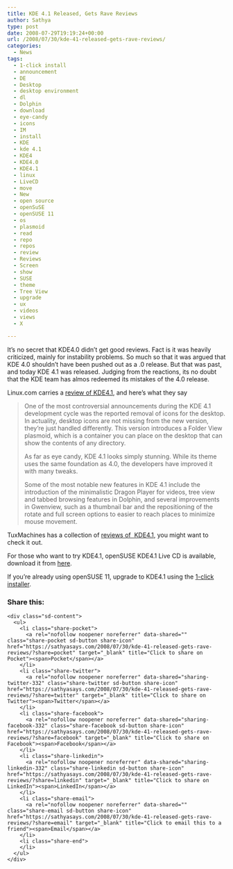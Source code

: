 ```yaml
---
title: KDE 4.1 Released, Gets Rave Reviews
author: Sathya
type: post
date: 2008-07-29T19:19:24+00:00
url: /2008/07/30/kde-41-released-gets-rave-reviews/
categories:
  - News
tags:
  - 1-click install
  - announcement
  - DE
  - Desktop
  - desktop environment
  - dl
  - Dolphin
  - download
  - eye-candy
  - icons
  - IM
  - install
  - KDE
  - kde 4.1
  - KDE4
  - KDE4.0
  - KDE4.1
  - linux
  - LiveCD
  - move
  - New
  - open source
  - openSuSE
  - openSUSE 11
  - os
  - plasmoid
  - read
  - repo
  - repos
  - review
  - Reviews
  - Screen
  - show
  - SUSE
  - theme
  - Tree View
  - upgrade
  - ux
  - videos
  - views
  - X

---
```

It&#8217;s no secret that KDE4.0 didn&#8217;t get good reviews. Fact is it was heavily criticized, mainly for instability problems. So much so that it was argued that KDE 4.0 shouldn&#8217;t have been pushed out as a .0 release. But that was past, and today KDE 4.1 was released. Judging from the reactions, its no doubt that the KDE team has almos redeemed its mistakes of the 4.0 release.

Linux.com carries a [review of KDE4.1][1], and here&#8217;s what they say

> One of the most controversial announcements during the KDE 4.1 development cycle was the reported removal of icons for the desktop. In actuality, desktop icons are not missing from the new version, they&#8217;re just handled differently. This version introduces a Folder View plasmoid, which is a container you can place on the desktop that can show the contents of any directory.
> 
> As far as eye candy, KDE 4.1 looks simply stunning. While its theme uses the same foundation as 4.0, the developers have improved it with many tweaks.
> 
> Some of the most notable new features in KDE 4.1 include the introduction of the minimalistic Dragon Player for videos, tree view and tabbed browsing features in Dolphin, and several improvements in Gwenview, such as a thumbnail bar and the repositioning of the rotate and full screen options to easier to reach places to minimize mouse movement.

TuxMachines has a collection of [reviews of  KDE4.1][2], you might want to check it out.

For those who want to try KDE4.1, openSUSE KDE4.1 Live CD is available, download it from [here][3].
  
If you&#8217;re already using openSUSE 11, upgrade to KDE4.1 using the [1-click installer][4].

<div class="sharedaddy sd-sharing-enabled">
  <div class="robots-nocontent sd-block sd-social sd-social-icon-text sd-sharing">
    <h3 class="sd-title">
      Share this:
    </h3>
    
    <div class="sd-content">
      <ul>
        <li class="share-pocket">
          <a rel="nofollow noopener noreferrer" data-shared="" class="share-pocket sd-button share-icon" href="https://sathyasays.com/2008/07/30/kde-41-released-gets-rave-reviews/?share=pocket" target="_blank" title="Click to share on Pocket"><span>Pocket</span></a>
        </li>
        <li class="share-twitter">
          <a rel="nofollow noopener noreferrer" data-shared="sharing-twitter-332" class="share-twitter sd-button share-icon" href="https://sathyasays.com/2008/07/30/kde-41-released-gets-rave-reviews/?share=twitter" target="_blank" title="Click to share on Twitter"><span>Twitter</span></a>
        </li>
        <li class="share-facebook">
          <a rel="nofollow noopener noreferrer" data-shared="sharing-facebook-332" class="share-facebook sd-button share-icon" href="https://sathyasays.com/2008/07/30/kde-41-released-gets-rave-reviews/?share=facebook" target="_blank" title="Click to share on Facebook"><span>Facebook</span></a>
        </li>
        <li class="share-linkedin">
          <a rel="nofollow noopener noreferrer" data-shared="sharing-linkedin-332" class="share-linkedin sd-button share-icon" href="https://sathyasays.com/2008/07/30/kde-41-released-gets-rave-reviews/?share=linkedin" target="_blank" title="Click to share on LinkedIn"><span>LinkedIn</span></a>
        </li>
        <li class="share-email">
          <a rel="nofollow noopener noreferrer" data-shared="" class="share-email sd-button share-icon" href="https://sathyasays.com/2008/07/30/kde-41-released-gets-rave-reviews/?share=email" target="_blank" title="Click to email this to a friend"><span>Email</span></a>
        </li>
        <li class="share-end">
        </li>
      </ul>
    </div>
  </div>
</div>

 [1]: http://www.linux.com/feature/142661
 [2]: http://www.tuxmachines.org/taxonomy/term/108
 [3]: http://home.kde.org/~binner/kde-four-live
 [4]: http://download.opensuse.org/repositories/KDE:/KDE4:/Factory:/Desktop/openSUSE_11.0/KDE4-DEFAULT.ymp